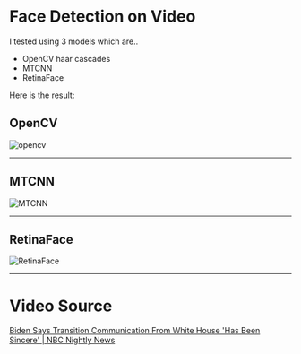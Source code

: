 # Face Detection on Video

I tested using 3 models which are..
- OpenCV haar cascades
- MTCNN
- RetinaFace

Here is the result:

## OpenCV
![opencv](result.gif)
***
## MTCNN
![MTCNN](result_mtcnn-6.5_.gif)
***
## RetinaFace
![RetinaFace](result_retinaface-7.4_.gif)
***


# Video Source
[Biden Says Transition Communication From White House 'Has Been Sincere' | NBC Nightly News](https://www.youtube.com/watch?v=VJxZEnGA8mA)
